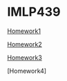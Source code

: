 # IMLP439

[Homework1](https://github.com/mattia-su/IMLP439/blob/main/Unit01/Unit01_Crash%20Course%20on%20Python.ipynb)


[Homework2](https://github.com/mattia-su/IMLP439/tree/main/Unit02/Unit02)


[Homework3](https://github.com/mattia-su/IMLP439/tree/main/Unit03/Unit03)


[Homework4]
